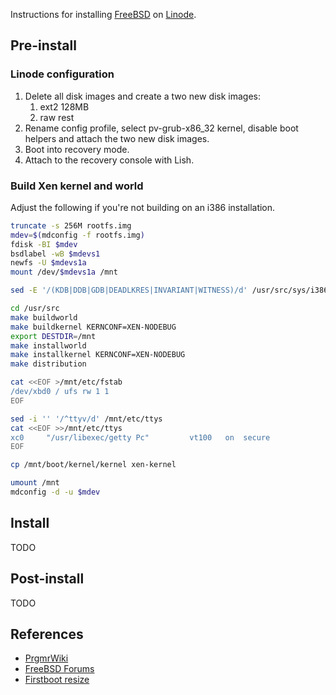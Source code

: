 Instructions for installing [FreeBSD][] on [Linode][].

Pre-install
-----------

### Linode configuration

1. Delete all disk images and create a two new disk images:
    1. ext2 128MB
    2. raw rest
2. Rename config profile, select pv-grub-x86_32 kernel, disable
   boot helpers and attach the two new disk images.
3. Boot into recovery mode.
4. Attach to the recovery console with Lish.

### Build Xen kernel and world

Adjust the following if you're not building on an i386 installation.

```sh
truncate -s 256M rootfs.img
mdev=$(mdconfig -f rootfs.img)
fdisk -BI $mdev
bsdlabel -wB $mdevs1
newfs -U $mdevs1a
mount /dev/$mdevs1a /mnt

sed -E '/(KDB|DDB|GDB|DEADLKRES|INVARIANT|WITNESS)/d' /usr/src/sys/i386/conf/XEN > /usr/src/sys/i386/conf/XEN-NODEBUG

cd /usr/src
make buildworld
make buildkernel KERNCONF=XEN-NODEBUG
export DESTDIR=/mnt
make installworld
make installkernel KERNCONF=XEN-NODEBUG
make distribution

cat <<EOF >/mnt/etc/fstab
/dev/xbd0 / ufs rw 1 1
EOF

sed -i '' '/^ttyv/d' /mnt/etc/ttys
cat <<EOF >>/mnt/etc/ttys
xc0     "/usr/libexec/getty Pc"         vt100   on  secure
EOF

cp /mnt/boot/kernel/kernel xen-kernel

umount /mnt
mdconfig -d -u $mdev
```

Install
-------

TODO

Post-install
------------

TODO

References
----------

* [PrgmrWiki](http://wiki.prgmr.com/mediawiki/index.php/FreeBSD_as_a_DomU)
* [FreeBSD Forums](http://forums.freebsd.org/viewtopic.php?f=39&t=10268)
* [Firstboot resize](http://lists.freebsd.org/pipermail/freebsd-rc/2013-October/003381.html)

[FreeBSD]: https://www.freebsd.org/
[Linode]: https://www.linode.com/
